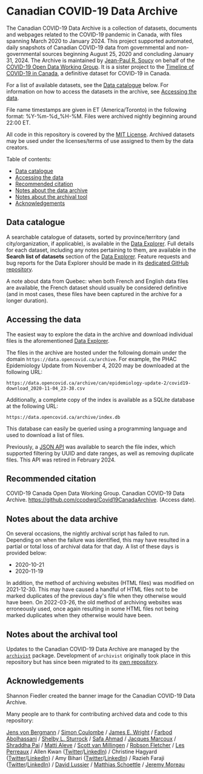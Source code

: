 # Canadian COVID-19 Data Archive

The Canadian COVID-19 Data Archive is a collection of datasets, documents and webpages related to the COVID-19 pandemic in Canada, with files spanning March 2020 to January 2024. This project supported automated, daily snapshots of Canadian COVID-19 data from governmental and non-governmental sources beginning August 25, 2020 and concluding January 31, 2024. The Archive is maintained by [Jean-Paul R. Soucy](https://jeanpaulsoucy.com/) on behalf of the [COVID-19 Open Data Working Group](https://opencovid.ca/). It is a sister project to the [Timeline of COVID-19 in Canada](https://github.com/ccodwg/CovidTimelineCanada), a definitive dataset for COVID-19 in Canada.

For a list of available datasets, see the [Data catalogue](#data-catalogue) below. For information on how to access the datasets in the archive, see [Accessing the data](#accessing-the-data).

File name timestamps are given in ET (America/Toronto) in the following format: %Y-%m-%d_%H-%M. Files were archived nightly beginning around 22:00 ET.

All code in this repository is covered by the [MIT License](https://github.com/ccodwg/Covid19CanadaArchive/blob/master/LICENSE). Archived datasets may be used under the licenses/terms of use assigned to them by the data creators.

Table of contents:

* [Data catalogue](#data-catalogue)
* [Accessing the data](#accessing-the-data)
* [Recommended citation](#recommended-citation)
* [Notes about the data archive](#notes-about-the-data-archive)
* [Notes about the archival tool](#notes-about-the-archival-tool)
* [Acknowledgements](#acknowledgements)

## Data catalogue

A searchable catalogue of datasets, sorted by province/territory (and city/organization, if applicable), is available in the [Data Explorer](https://ccodwg.github.io/Covid19CanadaArchive-data-explorer/). Full details for each dataset, including any notes pertaining to them, are available in the **Search list of datasets** section of the [Data Explorer](https://ccodwg.github.io/Covid19CanadaArchive-data-explorer/). Feature requests and bug reports for the Data Explorer should be made in its [dedicated GitHub repository](https://github.com/ccodwg/Covid19CanadaArchive-data-explorer).

A note about data from Quebec: when both French and English data files are available, the French dataset should usually be considered definitive (and in most cases, these files have been captured in the archive for a longer duration).

## Accessing the data

The easiest way to explore the data in the archive and download individual files is the aforementioned [Data Explorer](https://ccodwg.github.io/Covid19CanadaArchive-data-explorer/).

The files in the archive are hosted under the following domain under the domain `https://data.opencovid.ca/archive`. For example, the PHAC Epidemiology Update from November 4, 2020 may be downloaded at the following URL:

```
https://data.opencovid.ca/archive/can/epidemiology-update-2/covid19-download_2020-11-04_23-38.csv
```

Additionally, a complete copy of the index is available as a SQLite database at the following URL:

```
https://data.opencovid.ca/archive/index.db
```

This database can easily be queried using a programming language and used to download a list of files.

Previously, a [JSON API](https://api.opencovid.ca/) was available to search the file index, which supported filtering by UUID and date ranges, as well as removing duplicate files. This API was retired in February 2024.

## Recommended citation

COVID-19 Canada Open Data Working Group. Canadian COVID-19 Data Archive. https://github.com/ccodwg/Covid19CanadaArchive. (Access date).

## Notes about the data archive

On several occasions, the nightly archival script has failed to run. Depending on when the failure was identified, this may have resulted in a partial or total loss of archival data for that day. A list of these days is provided below:

* 2020-10-21
* 2020-11-19

In addition, the method of archiving websites (HTML files) was modified on 2021-12-30. This may have caused a handful of HTML files not to be marked duplicates of the previous day's file when they otherwise would have been. On 2022-03-26, the old method of archiving websites was erroneously used, once again resulting in some HTML files not being marked duplicates when they otherwise would have been.

## Notes about the archival tool

Updates to the Canadian COVID-19 Data Archive are managed by the [`archivist`](https://github.com/jeanpaulrsoucy/archivist) package. Development of `archivist` originally took place in this repository but has since been migrated to its [own repository](https://github.com/jeanpaulrsoucy/archivist).

## Acknowledgements

Shannon Fiedler created the banner image for the Canadian COVID-19 Data Archive.

Many people are to thank for contributing archived data and code to this repository:

[Jens von Bergmann](https://github.com/mountainMath) / [Simon Coulombe](https://github.com/simoncoulombe) / [James E. Wright](https://twitter.com/JWright159) / [Farbod Abolhassani](https://github.com/farbodab) / [Shelby L. Sturrock](https://twitter.com/shelbysturrock) / [Safa Ahmad](https://twitter.com/birdseye47) / [Jacques Marcoux](https://twitter.com/jacquesmarcoux) / [Shraddha Pai](https://twitter.com/spaiglass) / [Matti Aleve](https://twitter.com/maleve) / [Scott van Millingen](https://github.com/svmillin) / [Robson Fletcher](https://twitter.com/CBCFletch) / [Les Perreaux](https://twitter.com/perreaux) / Allen Kwan ([Twitter](https://twitter.com/allenkwan)/[LinkedIn](https://www.linkedin.com/in/allen-kwan/)) / Christine Hagyard ([Twitter](https://twitter.com/ChrisHagyard)/[LinkedIn](https://www.linkedin.com/in/christine-hagyard/))
 / Amy Bihari ([Twitter](https://twitter.com/AmyBihari)/[LinkedIn](https://www.linkedin.com/in/amy-bihari/)) / Razieh Faraji ([Twitter](https://twitter.com/raziehfaraji)/[LinkedIn](https://www.linkedin.com/in/raziehfaraji/)) / [David Lussier](https://twitter.com/LussiD) / [Matthias Schoettle](https://github.com/mschoettle) / [Jeremy Moreau](https://github.com/jeremymoreau)
